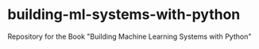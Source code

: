 building-ml-systems-with-python
===============================

Repository for the Book "Building Machine Learning Systems with Python"
